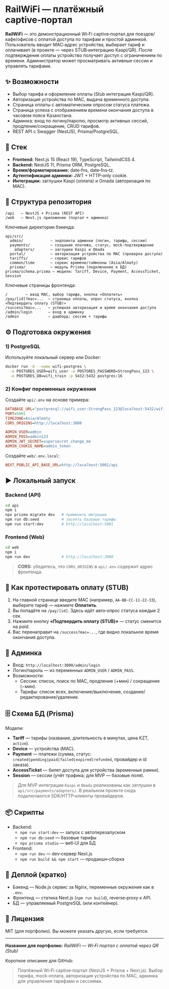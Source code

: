 # RailWiFi — платёжный captive‑портал

**RailWiFi** — это демонстрационный Wi‑Fi captive‑портал для поездов/кафе/офисов с оплатой доступа по тарифам и простой админкой. 
Пользователь вводит MAC‑адрес устройства, выбирает тариф и оплачивает (в проекте — через STUB‑интеграцию Kaspi/QR). 
После подтверждения оплаты устройство получает доступ с ограничением по времени. Администратор может просматривать активные сессии и управлять тарифами.


## ✨ Возможности

- Выбор тарифа и оформление оплаты (Stub интеграция Kaspi/QR).
- Авторизация устройства по MAC, выдача временного доступа.
- Страница оплаты с автоматическим опросом статуса платежа.
- Страница успеха с отображением времени окончания доступа в часовом поясе Казахстана.
- Админка: вход по логину/паролю, просмотр активных сессий, продление/сокращение, CRUD тарифов.
- REST API с Swagger (NestJS), Prisma/PostgreSQL.

## 🧱 Стек

- **Frontend:** Next.js 15 (React 19), TypeScript, TailwindCSS 4.
- **Backend:** NestJS 11, Prisma ORM, PostgreSQL.
- **Время/форматирование:** date‑fns, date‑fns‑tz.
- **Аутентификация админки:** JWT + HTTP‑only cookie.
- **Интеграции:** заглушки Kaspi (оплата) и Omada (авторизация по MAC).

## 📁 Структура репозитория

```
/api   — NestJS + Prisma (REST API)
/web   — Next.js приложение (портал + админка)
```

Ключевые директории бэкенда:
```
api/src/
  admin/            — эндпоинты админки (логин, тарифы, сессии)
  payments/         — создание платежа, статус, mock‑подтверждение
    adapters/       — заглушки Kaspi и Omada
  portal/           — авторизация устройства по MAC (проверка доступа)
  tariffs/          — сервис тарифов
  common/time       — сервис времени/таймзоны (Asia/Almaty)
  prisma/           — модуль Prisma (подключение к БД)
prisma/schema.prisma — модели: Tariff, Device, Payment, AccessTicket, Session
```

Ключевые страницы фронтенда:
```
/        — ввод MAC, выбор тарифа, кнопка «Оплатить»
/pay/[id]?mac=...  — страница оплаты, опрос статуса, кнопка «Подтвердить оплату (STUB)»
/success?mac=...   — успешная авторизация и время окончания доступа
/admin/login       — вход в админку
/admin             — дашборд: сессии + тарифы
```

## ⚙️ Подготовка окружения

### 1) PostgreSQL

Используйте локальный сервер или Docker:

```bash
docker run -d --name wifi-postgres \
  -e POSTGRES_USER=wifi_user -e POSTGRES_PASSWORD=StrongPass_123 \
  -e POSTGRES_DB=wifi_train -p 5432:5432 postgres:16
```

### 2) Конфиг переменных окружения

Создайте `api/.env` на основе примера:

```ini
DATABASE_URL="postgresql://wifi_user:StrongPass_123@localhost:5432/wifi_train?schema=public"
PORT=5001
TIMEZONE=Asia/Almaty
CORS_ORIGINS=http://localhost:3000

ADMIN_USER=admin
ADMIN_PASS=admin123
ADMIN_JWT_SECRET=supersecret_change_me
ADMIN_COOKIE_NAME=admin_token
```

Создайте `web/.env.local`:

```ini
NEXT_PUBLIC_API_BASE_URL=http://localhost:5001/api
```

## ▶️ Локальный запуск

### Backend (API)
```bash
cd api
npm i
npx prisma migrate dev   # применить миграции
npm run db:seed          # засеять базовые тарифы
npm run start:dev        # http://localhost:5001
```

### Frontend (Web)
```bash
cd web
npm i
npm run dev              # http://localhost:3000
```

> **CORS:** убедитесь, что `CORS_ORIGINS` в `api/.env` содержит адрес фронтенда.

## 🧪 Как протестировать оплату (STUB)

1. На главной странице введите MAC (например, `AA-BB-CC-11-22-33`), выберите тариф — нажмите **Оплатить**.
2. Вы попадёте на `/pay/[id]`. Здесь идёт авто‑опрос статуса каждые 2 сек.
3. Нажмите кнопку **«Подтвердить оплату (STUB)»** — статус сменится на *paid*.
4. Вас перенаправит на `/success?mac=...`, где видно локальное время окончания доступа.

## 🔐 Админка

- Вход: `http://localhost:3000/admin/login`
- Логин/пароль — из переменных `ADMIN_USER` / `ADMIN_PASS`.
- Возможности:
  - Сессии: список, поиск по MAC, продление (+мин) / сокращение (−мин).
  - Тарифы: список всех, включение/выключение, создание/редактирование/удаление.

## 🗄️ Схема БД (Prisma)

Модели:
- **Tariff** — тарифы (название, длительность в минутах, цена KZT, `active`).
- **Device** — устройства (MAC).
- **Payment** — платежи (сумма, статус: `created|pending|paid|failed|expired|refunded`, провайдер и id заказа).
- **AccessTicket** — билет доступа для устройства (временные рамки).
- **Session** — сессии (учёт трафика; для MVP — базовые поля).

> Для MVP интеграции `Kaspi` и `Omada` реализованы как заглушки в `api/src/payments/adapters/`. В реальном проекте сюда подключаются SDK/HTTP‑клиенты провайдеров.

## 📦 Скрипты

- Backend:
  - `npm run start:dev` — запуск с автоперезапуском
  - `npm run db:seed` — базовые тарифы
  - `npx prisma studio` — веб‑UI для БД
- Frontend:
  - `npm run dev` — dev‑сервер Next.js
  - `npm run build && npm start` — продакшн‑сборка

## 🚀 Деплой (кратко)

- Бэкенд — Node.js сервис за Nginx, переменные окружения как в `.env`.
- Фронтенд — статика Next.js (`npm run build`), reverse‑proxy к API.
- БД — управляемый PostgreSQL (или контейнер).

## 📝 Лицензия

MIT (для портфолио). Вы можете указать другую, если требуется.

---

**Название для портфолио:** *RailWiFi — Wi‑Fi портал с оплатой через QR (Stub)*

Короткое описание для GitHub:  
> Платёжный Wi‑Fi captive‑портал (NestJS + Prisma + Next.js). Выбор тарифа, mock‑оплата, авторизация устройства по MAC, админка для управления тарифами и сессиями.
